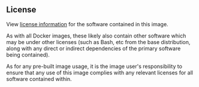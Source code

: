 ## License

View [license information](https://github.com/cdandoy/DbPop/blob/master/LICENSE) for the software contained in this image.


As with all Docker images, these likely also contain other software which may be under other licenses (such as Bash, etc from the base distribution, along with any direct or indirect dependencies of the primary software being contained).


As for any pre-built image usage, it is the image user's responsibility to ensure that any use of this image complies with any relevant licenses for all software contained within.


